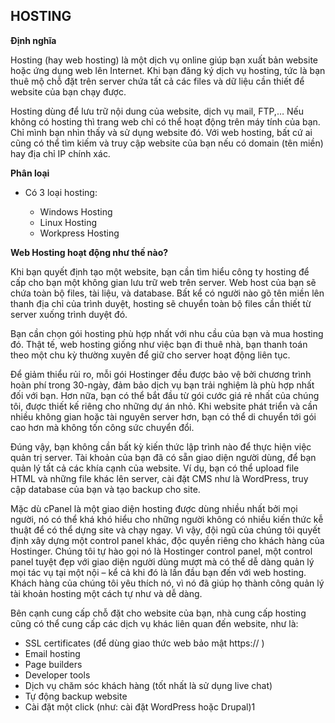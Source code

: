 

## HOSTING

**Định nghĩa**

Hosting (hay web hosting) là một dịch vụ online giúp bạn xuất bản website hoặc ứng dụng web lên Internet. Khi bạn đăng ký dịch vụ hosting, tức là bạn thuê mộ chỗ đặt trên server chứa tất cả các files và dữ liệu cần thiết để website của bạn chạy được.

Hosting dùng để lưu trữ nội dung của website, dịch vụ mail, FTP,… Nếu không có hosting thì trang web chỉ có thể hoạt động trên máy tính của bạn. Chỉ mình bạn nhìn thấy và sử dụng website đó. Với web hosting, bất cứ ai cũng có thể tìm kiếm và truy cập website của bạn nếu có domain (tên miền) hay địa chỉ IP chính xác.

**Phân loại**

- Có 3 loại hosting:

  - Windows Hosting
  - Linux Hosting
  - Workpress Hosting

**Web Hosting hoạt động như thế nào?**

Khi bạn quyết định tạo một website, bạn cần tìm hiểu công ty hosting để cấp cho bạn một không gian lưu trữ web trên server. Web host của bạn sẽ chứa toàn bộ files, tài liệu, và database. Bất kể có người nào gõ tên miền lên thanh địa chỉ của trình duyệt, hosting sẽ chuyển toàn bộ files cần thiết từ server xuống trình duyệt đó.

Bạn cần chọn gói hosting phù hợp nhất với nhu cầu của bạn và mua hosting đó. Thật tế, web hosting giống như việc bạn đi thuê nhà, bạn thanh toán theo một chu kỳ thường xuyên để giữ cho server hoạt động liên tục.

Để giảm thiểu rủi ro, mỗi gói Hostinger đều được bảo vệ bởi chương trình hoàn phí trong 30-ngày, đảm bảo dịch vụ bạn trải nghiệm là phù hợp nhất đối với bạn. Hơn nữa, bạn có thể bắt đầu từ gói cước giá rẻ nhất của chúng tôi, được thiết kế riêng cho những dự án nhỏ. Khi website phát triển và cần nhiều không gian hoặc tài nguyên server hơn, bạn có thể di chuyển tới gói cao hơn mà không tốn công sức chuyển đổi.

Đúng vậy, bạn không cần bất kỳ kiến thức lập trình nào để thực hiện việc quản trị server. Tài khoản của bạn đã có sẵn giao diện người dùng, để bạn quản lý tất cả các khía cạnh của website. Ví dụ, bạn có thể upload file HTML và những file khác lên server, cài đặt CMS như là WordPress, truy cập database của bạn và tạo backup cho site.

Mặc dù cPanel là một giao diện hosting được dùng nhiều nhất bởi mọi người, nó có thể khá khó hiểu cho những người không có nhiều kiến thức kễ thuật để có thể dựng site và chạy ngay. Vì vậy, đội ngũ của chúng tôi quyết định xây dựng một control panel khác, độc quyền riêng cho khách hàng của Hostinger. Chúng tôi tự hào gọi nó là Hostinger control panel, một control panel tuyệt đẹp với giao diện người dùng mượt mà có thể dễ dàng quản lý mọi tác vụ tại một nội – kể cả khi đó là lần đầu bạn đến với web hosting. Khách hàng của chúng tôi yêu thích nó, vì nó đã giúp họ thành công quản lý tài khoản hosting một cách tự như và dễ dàng.

Bên cạnh cung cấp chỗ đặt cho website của bạn, nhà cung cấp hosting cũng có thể cung cấp các dịch vụ khác liên quan đến website, như là:
- SSL certificates (để dùng giao thức web bảo mật https:// )
- Email hosting
- Page builders
- Developer tools
- Dịch vụ chăm sóc khách hàng (tốt nhất là sử dụng live chat)
- Tự động backup website
- Cài đặt một click (như: cài đặt WordPress hoặc Drupal)1

